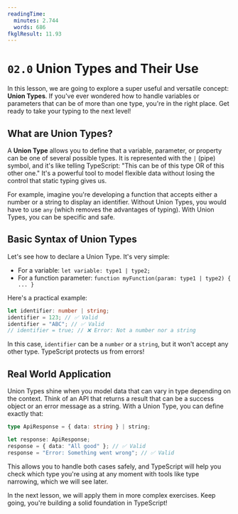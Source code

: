 ```yaml
---
readingTime:
  minutes: 2.744
  words: 686
fkglResult: 11.93
---
```


# `02.0` Union Types and Their Use

In this lesson, we are going to explore a super useful and versatile concept: **Union Types**. If you've ever wondered how to handle variables or parameters that can be of more than one type, you're in the right place. Get ready to take your typing to the next level!

## What are Union Types?

A **Union Type** allows you to define that a variable, parameter, or property can be one of several possible types. It is represented with the `|` (pipe) symbol, and it's like telling TypeScript: "This can be of this type OR of this other one." It's a powerful tool to model flexible data without losing the control that static typing gives us.

For example, imagine you're developing a function that accepts either a number or a string to display an identifier. Without Union Types, you would have to use `any` (which removes the advantages of typing). With Union Types, you can be specific and safe.

## Basic Syntax of Union Types

Let's see how to declare a Union Type. It's very simple:

- For a variable: `let variable: type1 | type2;`
- For a function parameter: `function myFunction(param: type1 | type2) { ... }`

Here's a practical example:

```typescript
let identifier: number | string;
identifier = 123; // ✅ Valid
identifier = "ABC"; // ✅ Valid
// identifier = true; // ❌ Error: Not a number nor a string
```

In this case, `identifier` can be a `number` or a `string`, but it won't accept any other type. TypeScript protects us from errors!

## Real World Application

Union Types shine when you model data that can vary in type depending on the context. Think of an API that returns a result that can be a success object or an error message as a string. With a Union Type, you can define exactly that:

```typescript
type ApiResponse = { data: string } | string;

let response: ApiResponse;
response = { data: "All good" }; // ✅ Valid
response = "Error: Something went wrong"; // ✅ Valid
```

This allows you to handle both cases safely, and TypeScript will help you check which type you're using at any moment with tools like type narrowing, which we will see later.

In the next lesson, we will apply them in more complex exercises. Keep going, you're building a solid foundation in TypeScript!